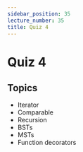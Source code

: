 ```yaml
---
sidebar_position: 35
lecture_number: 35
title: Quiz 4
---
```


# Quiz 4

## Topics
- Iterator
- Comparable
- Recursion
- BSTs
- MSTs
- Function decorators

